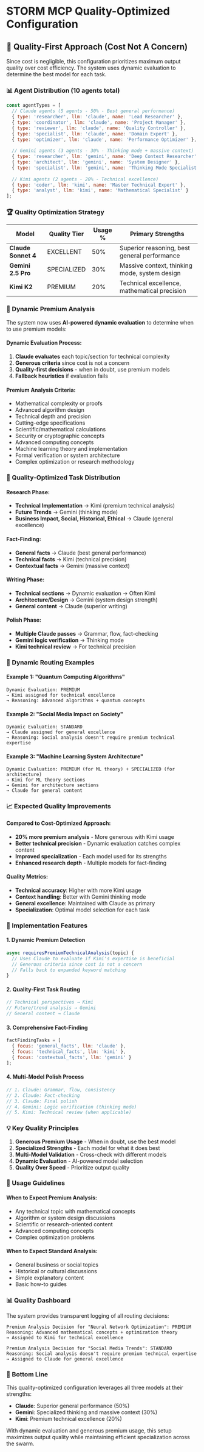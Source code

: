 # STORM MCP Quality-Optimized Configuration

## 🎯 Quality-First Approach (Cost Not A Concern)

Since cost is negligible, this configuration prioritizes maximum output quality over cost efficiency. The system uses dynamic evaluation to determine the best model for each task.

### 📊 Agent Distribution (10 agents total)

```javascript
const agentTypes = [
  // Claude agents (5 agents - 50% - Best general performance)
  { type: 'researcher', llm: 'claude', name: 'Lead Researcher' },
  { type: 'coordinator', llm: 'claude', name: 'Project Manager' },
  { type: 'reviewer', llm: 'claude', name: 'Quality Controller' },
  { type: 'specialist', llm: 'claude', name: 'Domain Expert' },
  { type: 'optimizer', llm: 'claude', name: 'Performance Optimizer' },
  
  // Gemini agents (3 agents - 30% - Thinking mode + massive context)
  { type: 'researcher', llm: 'gemini', name: 'Deep Context Researcher' },
  { type: 'architect', llm: 'gemini', name: 'System Designer' },
  { type: 'specialist', llm: 'gemini', name: 'Thinking Mode Specialist' },
  
  // Kimi agents (2 agents - 20% - Technical excellence)
  { type: 'coder', llm: 'kimi', name: 'Master Technical Expert' },
  { type: 'analyst', llm: 'kimi', name: 'Mathematical Specialist' }
];
```

### 🏆 Quality Optimization Strategy

| Model | Quality Tier | Usage % | Primary Strengths |
|-------|-------------|---------|-------------------|
| **Claude Sonnet 4** | EXCELLENT | 50% | Superior reasoning, best general performance |
| **Gemini 2.5 Pro** | SPECIALIZED | 30% | Massive context, thinking mode, system design |
| **Kimi K2** | PREMIUM | 20% | Technical excellence, mathematical precision |

### 🧠 Dynamic Premium Analysis

The system now uses **AI-powered dynamic evaluation** to determine when to use premium models:

#### Dynamic Evaluation Process:
1. **Claude evaluates** each topic/section for technical complexity
2. **Generous criteria** since cost is not a concern
3. **Quality-first decisions** - when in doubt, use premium models
4. **Fallback heuristics** if evaluation fails

#### Premium Analysis Criteria:
- Mathematical complexity or proofs
- Advanced algorithm design
- Technical depth and precision
- Cutting-edge specifications
- Scientific/mathematical calculations
- Security or cryptographic concepts
- Advanced computing concepts
- Machine learning theory and implementation
- Formal verification or system architecture
- Complex optimization or research methodology

### 🎯 Quality-Optimized Task Distribution

#### Research Phase:
- **Technical Implementation** → Kimi (premium technical analysis)
- **Future Trends** → Gemini (thinking mode)
- **Business Impact, Social, Historical, Ethical** → Claude (general excellence)

#### Fact-Finding:
- **General facts** → Claude (best general performance)
- **Technical facts** → Kimi (technical precision)
- **Contextual facts** → Gemini (massive context)

#### Writing Phase:
- **Technical sections** → Dynamic evaluation → Often Kimi
- **Architecture/Design** → Gemini (system design strength)
- **General content** → Claude (superior writing)

#### Polish Phase:
- **Multiple Claude passes** → Grammar, flow, fact-checking
- **Gemini logic verification** → Thinking mode
- **Kimi technical review** → For technical precision

### 🔄 Dynamic Routing Examples

#### Example 1: "Quantum Computing Algorithms"
```
Dynamic Evaluation: PREMIUM
→ Kimi assigned for technical excellence
→ Reasoning: Advanced algorithms + quantum concepts
```

#### Example 2: "Social Media Impact on Society"
```
Dynamic Evaluation: STANDARD
→ Claude assigned for general excellence
→ Reasoning: Social analysis doesn't require premium technical expertise
```

#### Example 3: "Machine Learning System Architecture"
```
Dynamic Evaluation: PREMIUM (for ML theory) + SPECIALIZED (for architecture)
→ Kimi for ML theory sections
→ Gemini for architecture sections
→ Claude for general content
```

### 📈 Expected Quality Improvements

#### Compared to Cost-Optimized Approach:
- **20% more premium analysis** - More generous with Kimi usage
- **Better technical precision** - Dynamic evaluation catches complex content
- **Improved specialization** - Each model used for its strengths
- **Enhanced research depth** - Multiple models for fact-finding

#### Quality Metrics:
- **Technical accuracy**: Higher with more Kimi usage
- **Context handling**: Better with Gemini thinking mode
- **General excellence**: Maintained with Claude as primary
- **Specialization**: Optimal model selection for each task

### 🚀 Implementation Features

#### 1. **Dynamic Premium Detection**
```javascript
async requiresPremiumTechnicalAnalysis(topic) {
  // Uses Claude to evaluate if Kimi's expertise is beneficial
  // Generous criteria since cost is not a concern
  // Falls back to expanded keyword matching
}
```

#### 2. **Quality-First Task Routing**
```javascript
// Technical perspectives → Kimi
// Future/trend analysis → Gemini  
// General content → Claude
```

#### 3. **Comprehensive Fact-Finding**
```javascript
factFindingTasks = [
  { focus: 'general_facts', llm: 'claude' },
  { focus: 'technical_facts', llm: 'kimi' },
  { focus: 'contextual_facts', llm: 'gemini' }
];
```

#### 4. **Multi-Model Polish Process**
```javascript
// 1. Claude: Grammar, flow, consistency
// 2. Claude: Fact-checking
// 3. Claude: Final polish
// 4. Gemini: Logic verification (thinking mode)
// 5. Kimi: Technical review (when applicable)
```

### 💡 Key Quality Principles

1. **Generous Premium Usage** - When in doubt, use the best model
2. **Specialized Strengths** - Each model for what it does best
3. **Multi-Model Validation** - Cross-check with different models
4. **Dynamic Evaluation** - AI-powered model selection
5. **Quality Over Speed** - Prioritize output quality

### 🎯 Usage Guidelines

#### When to Expect Premium Analysis:
- Any technical topic with mathematical concepts
- Algorithm or system design discussions
- Scientific or research-oriented content
- Advanced computing concepts
- Complex optimization problems

#### When to Expect Standard Analysis:
- General business or social topics
- Historical or cultural discussions
- Simple explanatory content
- Basic how-to guides

### 📊 Quality Dashboard

The system provides transparent logging of all routing decisions:

```
Premium Analysis Decision for "Neural Network Optimization": PREMIUM
Reasoning: Advanced mathematical concepts + optimization theory
→ Assigned to Kimi for technical excellence

Premium Analysis Decision for "Social Media Trends": STANDARD  
Reasoning: Social analysis doesn't require premium technical expertise
→ Assigned to Claude for general excellence
```

### 🚀 Bottom Line

This quality-optimized configuration leverages all three models at their strengths:
- **Claude**: Superior general performance (50%)
- **Gemini**: Specialized thinking and massive context (30%)
- **Kimi**: Premium technical excellence (20%)

With dynamic evaluation and generous premium usage, this setup maximizes output quality while maintaining efficient specialization across the swarm.